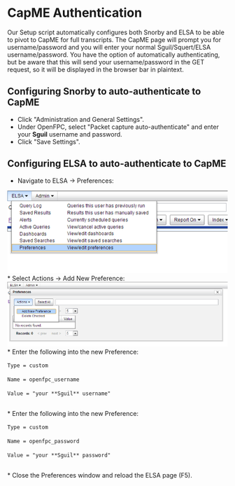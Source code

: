 # CapME Authentication #
Our Setup script automatically configures both Snorby and ELSA to be able to pivot to CapME for full transcripts.  The CapME page will prompt you for username/password and you will enter your normal Sguil/Squert/ELSA username/password.  You have the option of automatically authenticating, but be aware that this will send your username/password in the GET request, so it will be displayed in the browser bar in plaintext.

## Configuring Snorby to auto-authenticate to CapME ##
  * Click "Administration and General Settings".
  * Under OpenFPC, select "Packet capture auto-authenticate" and enter your **Sguil** username and password.
  * Click "Save Settings".

## Configuring ELSA to auto-authenticate to CapME ##
  * Navigate to ELSA -> Preferences:<br>
<img src='images/elsa/elsa_prefs.png' />
  * Select Actions -> Add New Preference:<br>
<img src='images/elsa/elsa_prefs_add.png' /><br>
  * Enter the following into the new Preference:<br>
<pre><code>Type = custom<br>
Name = openfpc_username<br>
Value = "your **Sguil** username"<br>
</code></pre>
  * Enter the following into the new Preference:<br>
<pre><code>Type = custom<br>
Name = openfpc_password<br>
Value = "your **Sguil** password"<br>
</code></pre>
  * Close the Preferences window and reload the ELSA page (F5).